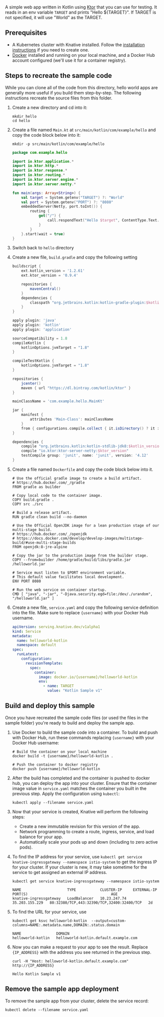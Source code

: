 
A simple web app written in Kotlin using [Ktor](https://ktor.io/) that you can
use for testing. It reads in an env variable `TARGET` and prints "Hello
\${TARGET}". If TARGET is not specified, it will use "World" as the TARGET.

## Prerequisites

- A Kubernetes cluster with Knative installed. Follow the
  [installation instructions](https://github.com/knative/docs/blob/master/install/)
  if you need to create one.
- [Docker](https://www.docker.com) installed and running on your local machine,
  and a Docker Hub account configured (we'll use it for a container registry).

## Steps to recreate the sample code

While you can clone all of the code from this directory, hello world apps are
generally more useful if you build them step-by-step. The following instructions
recreate the source files from this folder.

1. Create a new directory and cd into it:

   ```shell
   mkdir hello
   cd hello
   ```

2. Create a file named `Main.kt` at `src/main/kotlin/com/example/hello` and copy
   the code block below into it:

   ```shell
   mkdir -p src/main/kotlin/com/example/hello
   ```

   ```kotlin
   package com.example.hello

   import io.ktor.application.*
   import io.ktor.http.*
   import io.ktor.response.*
   import io.ktor.routing.*
   import io.ktor.server.engine.*
   import io.ktor.server.netty.*

   fun main(args: Array<String>) {
       val target = System.getenv("TARGET") ?: "World"
       val port = System.getenv("PORT") ?: "8080"
       embeddedServer(Netty, port.toInt()) {
           routing {
               get("/") {
                   call.respondText("Hello $target", ContentType.Text.Html)
               }
           }
       }.start(wait = true)
   }
   ```

3. Switch back to `hello` directory

4. Create a new file, `build.gradle` and copy the following setting

   ```groovy
   buildscript {
       ext.kotlin_version = '1.2.61'
       ext.ktor_version = '0.9.4'

       repositories {
           mavenCentral()
       }
       dependencies {
           classpath "org.jetbrains.kotlin:kotlin-gradle-plugin:$kotlin_version"
       }
   }

   apply plugin: 'java'
   apply plugin: 'kotlin'
   apply plugin: 'application'

   sourceCompatibility = 1.8
   compileKotlin {
       kotlinOptions.jvmTarget = "1.8"
   }

   compileTestKotlin {
       kotlinOptions.jvmTarget = "1.8"
   }

   repositories {
       jcenter()
       maven { url "https://dl.bintray.com/kotlin/ktor" }
   }

   mainClassName = 'com.example.hello.MainKt'

   jar {
       manifest {
           attributes 'Main-Class': mainClassName
       }
       from { configurations.compile.collect { it.isDirectory() ? it : zipTree(it) } }
   }

   dependencies {
       compile "org.jetbrains.kotlin:kotlin-stdlib-jdk8:$kotlin_version"
       compile "io.ktor:ktor-server-netty:$ktor_version"
       testCompile group: 'junit', name: 'junit', version: '4.12'
   }
   ```

5. Create a file named `Dockerfile` and copy the code block below into it.

   ```docker
   # Use the official gradle image to create a build artifact.
   # https://hub.docker.com/_/gradle
   FROM gradle as builder

   # Copy local code to the container image.
   COPY build.gradle .
   COPY src ./src

   # Build a release artifact.
   RUN gradle clean build --no-daemon

   # Use the Official OpenJDK image for a lean production stage of our multi-stage build.
   # https://hub.docker.com/_/openjdk
   # https://docs.docker.com/develop/develop-images/multistage-build/#use-multi-stage-builds
   FROM openjdk:8-jre-alpine

   # Copy the jar to the production image from the builder stage.
   COPY --from=builder /home/gradle/build/libs/gradle.jar /helloworld.jar

   # Service must listen to $PORT environment variable.
   # This default value facilitates local development.
   ENV PORT 8080

   # Run the web service on container startup.
   CMD [ "java", "-jar", "-Djava.security.egd=file:/dev/./urandom", "/helloworld.jar" ]
   ```

6. Create a new file, `service.yaml` and copy the following service definition
   into the file. Make sure to replace `{username}` with your Docker Hub
   username.

   ```yaml
   apiVersion: serving.knative.dev/v1alpha1
   kind: Service
   metadata:
     name: helloworld-kotlin
     namespace: default
   spec:
     runLatest:
       configuration:
         revisionTemplate:
           spec:
             container:
               image: docker.io/{username}/helloworld-kotlin
               env:
                 - name: TARGET
                   value: "Kotlin Sample v1"
   ```

## Build and deploy this sample

Once you have recreated the sample code files (or used the files in the sample
folder) you're ready to build and deploy the sample app.

1. Use Docker to build the sample code into a container. To build and push with
   Docker Hub, run these commands replacing `{username}` with your Docker Hub
   username:

   ```shell
   # Build the container on your local machine
   docker build -t {username}/helloworld-kotlin .

   # Push the container to docker registry
   docker push {username}/helloworld-kotlin
   ```

2. After the build has completed and the container is pushed to docker hub, you
   can deploy the app into your cluster. Ensure that the container image value
   in `service.yaml` matches the container you built in the previous step. Apply
   the configuration using `kubectl`:

   ```shell
   kubectl apply --filename service.yaml
   ```

3. Now that your service is created, Knative will perform the following steps:

   - Create a new immutable revision for this version of the app.
   - Network programming to create a route, ingress, service, and load balance
     for your app.
   - Automatically scale your pods up and down (including to zero active pods).

4. To find the IP address for your service, use
   `kubectl get service knative-ingressgateway --namespace istio-system` to get
   the ingress IP for your cluster. If your cluster is new, it may take sometime
   for the service to get assigned an external IP address.

   ```shell
   kubectl get service knative-ingressgateway --namespace istio-system
   ```

   ```shell
   NAME                     TYPE           CLUSTER-IP     EXTERNAL-IP      PORT(S)                                      AGE
   knative-ingressgateway   LoadBalancer   10.23.247.74   35.203.155.229   80:32380/TCP,443:32390/TCP,32400:32400/TCP   2d
   ```

5. To find the URL for your service, use

   ```shell
   kubectl get ksvc helloworld-kotlin  --output=custom-columns=NAME:.metadata.name,DOMAIN:.status.domain
   ```

   ```shell
   NAME                DOMAIN
   helloworld-kotlin   helloworld-kotlin.default.example.com
   ```

6. Now you can make a request to your app to see the result. Replace
   `{IP_ADDRESS}` with the address you see returned in the previous step.

   ```shell
   curl -H "Host: helloworld-kotlin.default.example.com" http://{IP_ADDRESS}
   ```

   ```shell
   Hello Kotlin Sample v1
   ```

## Remove the sample app deployment

To remove the sample app from your cluster, delete the service record:

```shell
kubectl delete --filename service.yaml
```
